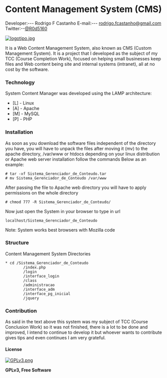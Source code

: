﻿# Content Management System (CMS)
Developer:---  Rodrigo F Castanho
E-mail:--- <rodrigo.fcastanho@gmail.com>
Twitter:--[@R0d5160](https://twitter.com/R0d5160) 

[![logotipo.jpg](https://s11.postimg.org/cf0i6cnib/logotipo.jpg)](https://postimg.org/image/vwv5makfz/)

It is a Web Content Management System, also known as CMS (Custom Management System). It is a project that I developed as the subject of my TCC (Course Completion Work), focused on helping small businesses keep files and Web content being site and internal systems (intranet), all at no cost by the software.

### Technology

System Content Manager was developed using the LAMP architecture:

* [L] - Linux
* [A] - Apache
* [M] - MySQL
* [P] - PHP

### Installation

As soon as you download the software files independent of the directory you have, you will have to unpack the files after moving it (mv) to the apache directory, /var/www or htdocs depending on your linux distribution or Apache web server installation follow the commands Below as an example:

```
# tar -xf Sistema_Gerenciador_de_Conteudo.tar
# mv Sistema_Gerenciador_de_Conteudo /var/www
```
After passing the file to Apache web directory you will have to apply permissions on the whole directory

```
# chmod 777 -R Sistema_Gerenciador_de_Conteudo/
```
Now just open the System in your browser to type in url
```
localhost/Sistema_Gerenciador_de_Conteudo
```
Note: System works best browsers with Mozilla code

### Structure 
Content Management System Directories
```
* cd /Sistema_Gerenciador_de_Conteudo
        /index.php 
        /login 
        /interface_login 
        /class 
        /administracao 
        /interface_adm
        /interface_pg_inicial
        /jquery
```
### Contribution

As said in the text above this system was my subject of TCC (Course Conclusion Work) so it was not finished, there is a lot to be done and improved, I intend to continue to develop it but whoever wants to contribute gives tips and even continues I am very grateful.

#### License

[![GPLv3.png](https://www.gnu.org/graphics/gplv3-127x51.png)](https://postimg.org/image/vwv5makfz/)

**GPLv3, Free Software**

[//]: # (These are reference links used in the body of this note and get stripped out when the markdown processor does its job. There is no need to format nicely because it shouldn't be seen. Thanks SO - http://stackoverflow.com/questions/4823468/store-comments-in-markdown-syntax)
